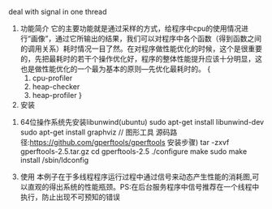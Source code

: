 deal with signal in one thread

1. 功能简介
  它的主要功能就是通过采样的方式，给程序中cpu的使用情况进行“画像”，通过它所输出的结果，我们可以对程序中各个函数（得到函数之间的调用关系）耗时情况一目了然。在对程序做性能优化的时候，这个是很重要的，先把最耗时的若干个操作优化好，程序的整体性能提升应该十分明显，这也是做性能优化的一个最为基本的原则—先优化最耗时的。
  {
	1. cpu-profiler
	2. heap-checker
	3. heap-profiler
  }
2. 安装
1) 64位操作系统先安装libunwind(ubuntu) 
  sudo apt-get install libunwind-dev 
  sudo apt-get install graphviz // 图形工具
源码路径:https://github.com/gperftools/gperftools
安装步骤)
tar -zxvf gperftools-2.5.tar.gz
cd gperftools-2.5
./configure
make
sudo make install
/sbin/ldconfig

3. 使用
本例子在于多线程程序运行过程中通过信号来动态产生性能的消耗图,可以直观的得出系统的性能瓶颈。PS:在后台服务程序中信号推荐在一个线程中执行，防止出现不可预知的错误



